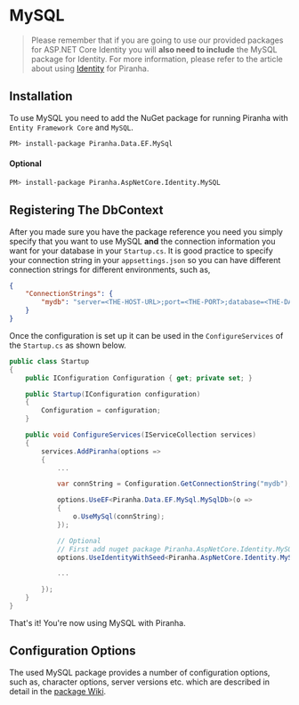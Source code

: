 # MySQL

> Please remember that if you are going to use our provided packages for ASP.NET Core Identity you will **also need to include** the MySQL package for Identity. For more information, please refer to the article about using [Identity](../authentication/identity) for Piranha.

## Installation

To use MySQL you need to add the NuGet package for running Piranha with `Entity Framework Core` and `MySQL`.

~~~ bash
PM> install-package Piranha.Data.EF.MySql
~~~

#### Optional

~~~ bash
PM> install-package Piranha.AspNetCore.Identity.MySQL
~~~


## Registering The DbContext

After you made sure you have the package reference you need you simply specify that you want to use MySQL **and** the connection information you want for your database in your `Startup.cs`. It is good practice to specify your connection string in your `appsettings.json` so you can have different connection strings for different environments, such as,

~~~ json
{
    "ConnectionStrings": {
        "mydb": "server=<THE-HOST-URL>;port=<THE-PORT>;database=<THE-DATABASE-SCHEME>;uid=<THE-DATABASE-USER>;password=<THE-PASSWORD>"
    }
}
~~~

Once the configuration is set up it can be used in the `ConfigureServices` of the `Startup.cs` as shown below.

~~~ csharp
public class Startup
{
    public IConfiguration Configuration { get; private set; }

    public Startup(IConfiguration configuration)
    {
        Configuration = configuration;
    }

    public void ConfigureServices(IServiceCollection services)
    {
        services.AddPiranha(options =>
        {
            ...

            var connString = Configuration.GetConnectionString("mydb");

            options.UseEF<Piranha.Data.EF.MySql.MySqlDb>(o =>
            {
                o.UseMySql(connString);
            });

            // Optional
            // First add nuget package Piranha.AspNetCore.Identity.MySQL
            options.UseIdentityWithSeed<Piranha.AspNetCore.Identity.MySQL.IdentityMySQLDb>(db => db.UseMySql(connString));

            ...

        });
    }
}
~~~

That's it! You're now using MySQL with Piranha.

## Configuration Options

The used MySQL package provides a number of configuration options, such as, character options, server versions etc. which are described in detail in the [package Wiki](https://github.com/PomeloFoundation/Pomelo.EntityFrameworkCore.MySql/wiki/Configuration-Options).
